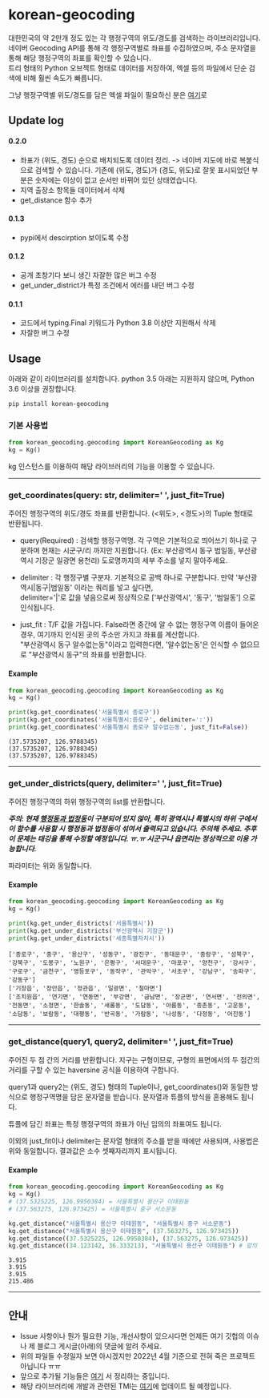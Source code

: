 # korean-geocoding

 대한민국의 약 2만개 정도 있는 각 행정구역의 위도/경도를 검색하는 라이브러리입니다.  
네이버 Geocoding API를 통해 각 행정구역별로 좌표를 수집하였으며, 주소 문자열을 통해 해당 행정구역의 좌표를 확인할 수 있습니다.  
트리 형태의 Python 오브젝트 형태로 데이터를 저장하여, 엑셀 등의 파일에서 단순 검색에 비해 훨씬 속도가 빠릅니다.  

그냥 행정구역별 위도/경도를 담은 엑셀 파일이 필요하신 분은 [여기](https://skyseven73.tistory.com/23)로

## Update log

#### 0.2.0

- 좌표가 (위도, 경도) 순으로 배치되도록 데이터 정리. -> 네이버 지도에 바로 복붙식으로 검색할 수 있습니다.
기존에 (위도, 경도)가 (경도, 위도)로 잘못 표시되었던 부분은 숫자에는 이상이 없고 순서만 바뀌어 있던 상태였습니다.
- 지역 출장소 항목들 데이터에서 삭제
- get_distance 함수 추가


#### 0.1.3

- pypi에서 descirption 보이도록 수정

#### 0.1.2

- 공개 초창기다 보니 생긴 자잘한 많은 버그 수정
- get_under_district가 특정 조건에서 에러를 내던 버그 수정


#### 0.1.1

- 코드에서 typing.Final 키워드가 Python 3.8 이상만 지원해서 삭제
- 자잘한 버그 수정 


## Usage

아래와 같이 라이브러리를 설치합니다. python 3.5 아래는 지원하지 않으며, Python 3.6 이상을 권장합니다.  

`pip install korean-geocoding`


### 기본 사용법

```python
from korean_geocoding.geocoding import KoreanGeocoding as Kg
kg = Kg()
```

kg 인스턴스를 이용하여 해당 라이브러리의 기능을 이용할 수 있습니다.

------------------------------------------------

### get_coordinates(query: str, delimiter=' ', just_fit=True)

주어진 행정구역의 위도/경도 좌표를 반환합니다. (<위도>, <경도>)의 Tuple 형태로 반환됩니다.

- query(Required) : 검색할 행정구역명. 각 구역은 기본적으로 띄어쓰기 하나로 구분하며 현재는 시군구/리 까지만 지원합니다. (Ex: 부산광역시 동구 범일동, 부산광역시 기장군 일광면 용천리)
도로명까지의 세부 주소를 넣지 말아주세요.

- delimiter : 각 행정구별 구분자. 기본적으로 공백 하나로 구분합니다. 만약 '부산광역시|동구|범일동' 이라는 쿼리를 넣고 싶다면,  
delimiter='|'로 값을 넣음으로써 정상적으로 ['부산광역시', '동구', '범일동'] 으로 인식됩니다.

- just_fit : T/F 값을 가집니다. False라면 중간에 알 수 없는 행정구역 이름이 들어온 경우, 여기까지 인식된 곳의 주소만 가지고 좌표를 계산합니다.  
"부산광역시 동구 알수없는동"이라고 입력한다면, '알수없는동'은 인식할 수 없으므로 "부산광역시 동구"의 좌표를 반환합니다.

#### Example
```python
from korean_geocoding.geocoding import KoreanGeocoding as Kg
kg = Kg()

print(kg.get_coordinates('서울특별시 종로구'))
print(kg.get_coordinates('서울특별시:종로구', delimiter=':'))
print(kg.get_coordinates('서울특별시 종로구 알수없는동', just_fit=False))

```

```
(37.5735207, 126.9788345)
(37.5735207, 126.9788345)
(37.5735207, 126.9788345)
```

-----------------------------------------

### get_under_districts(query, delimiter=' ', just_fit=True)

주어진 행정구역의 하위 행정구역의 list를 반환합니다.  


__***주의: 현재 [행정동과 법정동](https://www.yna.co.kr/view/AKR20180521134900061)이 구분되어 있지 않아, 특히 광역시나 특별시의 하위 구에서 이 함수를 사용할 시 행정동과 법정동이 섞여서 출력되고 있습니다. 주의해 주세요. 추후 이 문제는 태깅을 통해 수정할 예정입니다. ㅠ.ㅠ 시군구나 읍면리는 정상적으로 이용 가능합니다.***__

파라미터는 위와 동일합니다.

#### Example
```python
from korean_geocoding.geocoding import KoreanGeocoding as Kg
kg = Kg()

print(kg.get_under_districts('서울특별시'))
print(kg.get_under_districts('부산광역시 기장군'))
print(kg.get_under_districts('세종특별자치시'))
```

```
['종로구', '중구', '용산구', '성동구', '광진구', '동대문구', '중랑구', '성북구', '강북구', '도봉구', '노원구', '은평구', '서대문구', '마포구', '양천구', '강서구', '구로구', '금천구', '영등포구', '동작구', '관악구', '서초구', '강남구', '송파구', '강동구']
['기장읍', '장안읍', '정관읍', '일광면', '철마면']
['조치원읍', '연기면', '연동면', '부강면', '금남면', '장군면', '연서면', '전의면', '전동면', '소정면', '한솔동', '새롬동', '도담동', '아름동', '종촌동', '고운동', '소담동', '보람동', '대평동', '반곡동', '가람동', '나성동', '다정동', '어진동']
```

---------------


### get_distance(query1, query2, delimiter=' ', just_fit=True)

주어진 두 점 간의 거리를 반환합니다. 지구는 구형이므로, 구형의 표면에서의 두 점간의 거리를 구할 수 있는 haversine 공식을 이용하여 구합니다.  

query1과 query2는 (위도, 경도) 형태의 Tuple이나, get_coordinates()와 동일한 방식으로 행정구역명을 담은 문자열을 받습니다. 문자열과 튜플의 방식을 혼용해도 됩니다.  

튜플에 담긴 좌표는 특정 행정구역의 좌표가 아닌 임의의 좌표여도 됩니다.

이외의 just_fit이나 delimiter는 문자열 형태의 주소를 받을 때에만 사용되며, 사용법은 위와 동일합니다.
결과값은 소수 셋째자리까지 표시됩니다.

#### Example
```python
from korean_geocoding.geocoding import KoreanGeocoding as Kg
kg = Kg()
# (37.5325225, 126.9950384) = 서울특별시 용산구 이태원동
# (37.563275, 126.973425) = 서울특별시 중구 서소문동

kg.get_distance("서울특별시 용산구 이태원동", "서울특별시 중구 서소문동")
kg.get_distance("서울특별시 용산구 이태원동", (37.563275, 126.973425))
kg.get_distance((37.5325225, 126.9950384), (37.563275, 126.973425))
kg.get_distance((34.123142, 36.333213), "서울특별시 용산구 이태원동") # 앞의 튜플은 임의의 좌표입니다..
```

```
3.915
3.915
3.915
215.486
```

-----------------------------------------

## 안내

- Issue 사항이나 뭔가 필요한 기능, 개선사항이 있으시다면 언제든 여기 깃헙의 이슈나 제 블로그 게시글(아래)의 댓글에 알려 주세요.
- 위의 파일들 수정일자 보면 아시겠지만 2022년 4월 기준으로 전혀 죽은 프로젝트 아닙니다 ㅠㅠ
- 앞으로 추가될 기능들은 [여기](https://github.com/RE-A/korean-geocoding/issues/5) 서 정리하는 중입니다.
- 해당 라이브러리에 개발과 관련된 TMI는 [여기](https://skyseven73.tistory.com/24)에 업데이트 될 예정입니다.
